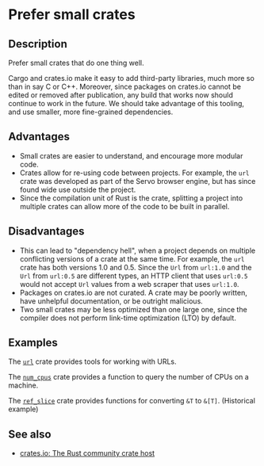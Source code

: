# Prefer small crates

## Description

Prefer small crates that do one thing well.

Cargo and crates.io make it easy to add third-party libraries, much more so than
in say C or C++. Moreover, since packages on crates.io cannot be edited or removed
after publication, any build that works now should continue to work in the future.
We should take advantage of this tooling, and use smaller, more fine-grained dependencies.

## Advantages

- Small crates are easier to understand, and encourage more modular code.
- Crates allow for re-using code between projects.
  For example, the `url` crate was developed as part of the Servo browser engine,
  but has since found wide use outside the project.
- Since the compilation unit
  of Rust is the crate, splitting a project into multiple crates can allow more of
  the code to be built in parallel.

## Disadvantages

- This can lead to "dependency hell", when a project depends on multiple conflicting
  versions of a crate at the same time. For example, the `url` crate has both versions
  1.0 and 0.5. Since the `Url` from `url:1.0` and the `Url` from `url:0.5` are
  different types, an HTTP client that uses `url:0.5` would not accept `Url` values
  from a web scraper that uses `url:1.0`.
- Packages on crates.io are not curated. A crate may be poorly written, have
  unhelpful documentation, or be outright malicious.
- Two small crates may be less optimized than one large one, since the compiler
  does not perform link-time optimization (LTO) by default.

## Examples

The [`url`](https://crates.io/crates/url) crate provides tools for working with
URLs.

The [`num_cpus`](https://crates.io/crates/num_cpus) crate provides a function to
query the number of CPUs on a machine.

The [`ref_slice`](https://crates.io/crates/ref_slice) crate provides functions
for converting `&T` to `&[T]`. (Historical example)

## See also

- [crates.io: The Rust community crate host](https://crates.io/)
